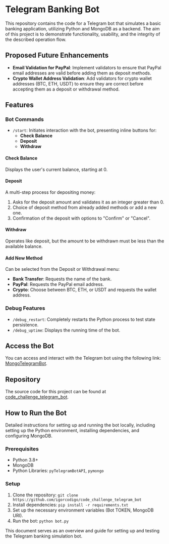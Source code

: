 # Telegram Banking Bot

This repository contains the code for a Telegram bot that simulates a basic banking application, utilizing Python and MongoDB as a backend. The aim of this project is to demonstrate functionality, usability, and the integrity of the described operation flow.

## Proposed Future Enhancements
- **Email Validation for PayPal**: Implement validators to ensure that PayPal email addresses are valid before adding them as deposit methods.
- **Crypto Wallet Address Validation**: Add validators for crypto wallet addresses (BTC, ETH, USDT) to ensure they are correct before accepting them as a deposit or withdrawal method.

## Features

### Bot Commands
- `/start`: Initiates interaction with the bot, presenting inline buttons for:
  - **Check Balance**
  - **Deposit**
  - **Withdraw**

#### Check Balance
Displays the user's current balance, starting at 0.

#### Deposit
A multi-step process for depositing money:
1. Asks for the deposit amount and validates it as an integer greater than 0.
2. Choice of deposit method from already added methods or add a new one.
3. Confirmation of the deposit with options to "Confirm" or "Cancel".

#### Withdraw
Operates like deposit, but the amount to be withdrawn must be less than the available balance.

#### Add New Method
Can be selected from the Deposit or Withdrawal menu:
- **Bank Transfer**: Requests the name of the bank.
- **PayPal**: Requests the PayPal email address.
- **Crypto**: Choose between BTC, ETH, or USDT and requests the wallet address.

### Debug Features
- `/debug_restart`: Completely restarts the Python process to test state persistence.
- `/debug_uptime`: Displays the running time of the bot.

## Access the Bot
You can access and interact with the Telegram bot using the following link: [MongoTelegramBot](https://t.me/MongoTelegrambot).

## Repository
The source code for this project can be found at [code_challenge_telegram_bot](https://github.com/igorcodigo/code_challenge_telegram_bot).

## How to Run the Bot
Detailed instructions for setting up and running the bot locally, including setting up the Python environment, installing dependencies, and configuring MongoDB.

### Prerequisites
- Python 3.8+
- MongoDB
- Python Libraries: `pyTelegramBotAPI`, `pymongo`

### Setup
1. Clone the repository: `git clone https://github.com/igorcodigo/code_challenge_telegram_bot`
2. Install dependencies: `pip install -r requirements.txt`
3. Set up the necessary environment variables (Bot TOKEN, MongoDB URI).
4. Run the bot: `python bot.py`

This document serves as an overview and guide for setting up and testing the Telegram banking simulation bot.
